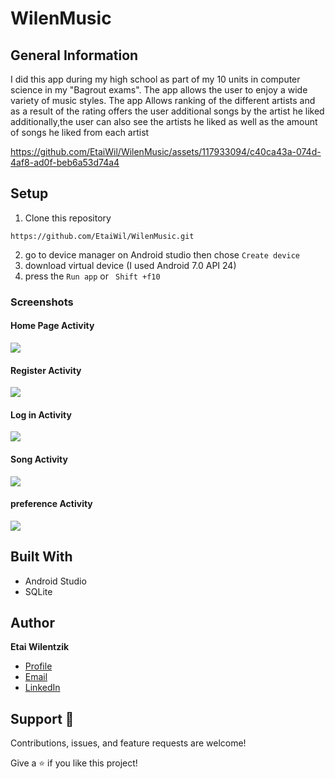 # WilenMusic
## General Information
I did this app during my high school as part of my 10 units in computer science in my "Bagrout exams".
The app allows the user to enjoy a wide variety of music styles.
The app Allows ranking of the different artists and as a result of the rating offers the user additional songs by the artist he liked
additionally,the user can also see the artists he liked as well as the amount of songs he liked from each artist




https://github.com/EtaiWil/WilenMusic/assets/117933094/c40ca43a-074d-4af8-ad0f-beb6a53d74a4




## Setup
1. Clone this repository  
```
https://github.com/EtaiWil/WilenMusic.git
```
2. go to device manager on Android studio then chose ``` Create device ``` 
3. download virtual device (I used Android 7.0 API 24)
4. press the ``` Run app ``` or ``` Shift +f10```

### Screenshots

#### Home Page Activity
![](images/MainScreen.png)

#### Register Activity
![](images/RegisterPage.png)

#### Log in Activity
![](images/LogInPage.png)
#### Song Activity 
![](images/SongPage.png)
#### preference  Activity 
![](images/preferenceActivity.png)

## Built With
- Android Studio
- SQLite



## Author
**Etai Wilentzik**

- [Profile](https://github.com/EtaiWil )
- [Email](mailto:etaiwil2000@gmail.com?subject=Hi "Hi!")
- [LinkedIn](https://www.linkedin.com/in/etai-wilentzik-b5a106212/ "Welcome")

## Support 🤝
Contributions, issues, and feature requests are welcome!

Give a ⭐️ if you like this project!





